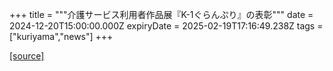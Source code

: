 +++
title = """介護サービス利用者作品展『K-1ぐらんぷり』の表彰"""
date = 2024-12-20T15:00:00.000Z
expiryDate = 2025-02-19T17:16:49.238Z
tags = ["kuriyama","news"]
+++


[[source]](https://www.town.kuriyama.hokkaido.jp/soshiki/43/28801.html)
